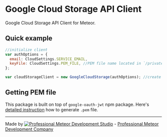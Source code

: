# Google Cloud Storage API Client

Google Cloud Storage API Client for Meteor.

## Quick example

```js
//initialize client
var authOptions = {
  email: CloudSettings.SERVICE_EMAIL,
  keyFile: CloudSettings.PEM_FILE, //PEM file name located in `/private` directory
};

var cloudStorageClient = new GoogleCloudStorage(authOptions); //create new client instance
```


## Getting PEM file

This package is built on top of `google-oauth-jwt` npm package. Here's [detailed instruction](https://www.npmjs.com/package/google-oauth-jwt#creating-a-service-account-using-the-google-developers-console) how to generate `.pem` file.

-------------


Made by [![Professional Meteor Development Studio](http://s30.postimg.org/jfno1g71p/jss_xs.png)](http://jssolutionsdev.com) - [Professional Meteor Development Company](http://jssolutionsdev.com)
